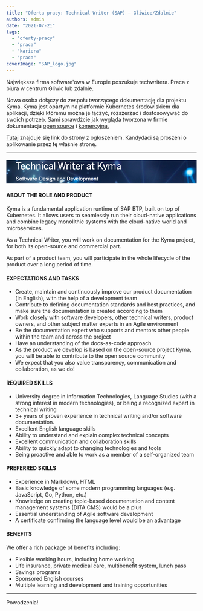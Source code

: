 ```yaml
---
title: "Oferta pracy: Technical Writer (SAP) – Gliwice/Zdalnie"
authors: admin
date: "2021-07-21"
tags:
  - "oferty-pracy"
  - "praca"
  - "kariera"
  - "praca"
coverImage: "SAP_logo.jpg"
---
```


Największa firma software'owa w Europie poszukuje techwritera. Praca z biura w
centrum Gliwic lub zdalnie.

<!--truncate-->

Nowa osoba dołączy do zespołu tworzącego dokumentację dla projektu Kyma. Kyma
jest opartym na platformie Kubernetes środowiskiem dla aplikacji, dzięki któremu
można je łączyć, rozszerzać i dostosowywać do swoich potrzeb. Sami sprawdźcie
jak wygląda tworzona w firmie dokumentacja
[open source](https://kyma-project.io/) i
[komercyjna.](https://help.sap.com/viewer/65de2977205c403bbc107264b8eccf4b/Cloud/en-US/468c2f3c3ca24c2c8497ef9f83154c44.html)

[Tutaj](https://jobs.sap.com/job/Gliwice-Technical-Writer-at-Kyma-44-100/685315101/)
znajduje się link do strony z ogłoszeniem. Kandydaci są proszeni o aplikowanie
przez tę właśnie stronę.

---

#### ![](images/Screenshot-2021-07-21-at-11.47.13.png)

#### **ABOUT THE ROLE AND PRODUCT**

Kyma is a fundamental application runtime of SAP BTP, built on top of
Kubernetes. It allows users to seamlessly run their cloud-native applications
and combine legacy monolithic systems with the cloud-native world and
microservices.

As a Technical Writer, you will work on documentation for the Kyma project, for
both its open-source and commercial part.

As part of a product team, you will participate in the whole lifecycle of the
product over a long period of time.

#### **EXPECTATIONS AND TASKS**

- Create, maintain and continuously improve our product documentation (in
  English), with the help of a development team
- Contribute to defining documentation standards and best practices, and make
  sure the documentation is created according to them
- Work closely with software developers, other technical writers, product
  owners, and other subject matter experts in an Agile environment
- Be the documentation expert who supports and mentors other people within the
  team and across the project
- Have an understanding of the docs-as-code approach
- As the product we develop is based on the open-source project Kyma, you will
  be able to contribute to the open source community
- We expect that you also value transparency, communication and collaboration,
  as we do!

#### **REQUIRED SKILLS**

- University degree in Information Technologies, Language Studies (with a strong
  interest in modern technologies), or being a recognized expert in technical
  writing
- 3+ years of proven experience in technical writing and/or software
  documentation.
- Excellent English language skills
- Ability to understand and explain complex technical concepts
- Excellent communication and collaboration skills
- Ability to quickly adapt to changing technologies and tools
- Being proactive and able to work as a member of a self-organized team

#### **PREFERRED SKILLS** 

- Experience in Markdown, HTML
- Basic knowledge of some modern programming languages (e.g. JavaScript, Go,
  Python, etc.)
- Knowledge on creating topic-based documentation and content management systems
  (DITA CMS) would be a plus
- Essential understanding of Agile software development
- A certificate confirming the language level would be an advantage

#### **BENEFITS**

We offer a rich package of benefits including:

- Flexible working hours, including home working
- Life insurance, private medical care, multibenefit system, lunch pass
- Savings programs
- Sponsored English courses
- Multiple learning and development and training opportunities

---

Powodzenia!
